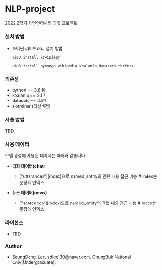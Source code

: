 # NLP-project
2022.2학기 자연언어처리 과목 프로젝트

### 설치 방법

- 파이썬 라이브러리 설치 방법
  ```
  pip3 install kiwipiepy
  ```
  ```
  pip3 install pymongo wikipedia koalanlp datasets thefuzz
  ```

### 의존성

- python == 3.8.10 
- koalanlp == 2.1.7
- datasets == 2.6.1
- slotminer (최신버전)

### 사용 방법

TBD

### 사용 데이터

모델 생성에 사용된 데이터는 아래와 같습니다.

- **대화 데이터(chat)**

  - ["utterances"][index]으로 named_entity의 관련 내용 접근 가능 # index는 문장의 인덱스
  
- **뉴스 데이터(news)**

  - ["sentences"][index]으로 named_entity의 관련 내용 접근 가능 # index는 문장의 인덱스
  
### 라이선스 

- TBD

### Author

- SeungDong-Lee, sdlee130@naver.com, ChungBuk National Univ(Undergraduate).
